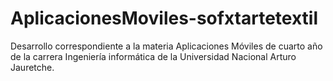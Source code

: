 # AplicacionesMoviles-sofxtartetextil
Desarrollo correspondiente a la materia Aplicaciones Móviles de cuarto año de la carrera Ingeniería informática de la Universidad Nacional Arturo Jauretche.
